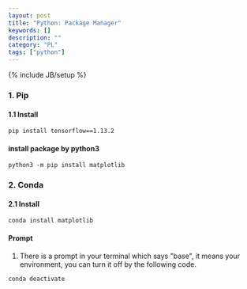 ```yaml
---
layout: post
title: "Python: Package Manager"
keywords: []
description: ""
category: "PL"
tags: ["python"]
---
```

{% include JB/setup %}


### 1. Pip

#### 1.1 Install

```
pip install tensorflow==1.13.2
```

#### install package by python3

```shell
python3 -m pip install matplotlib
```

### 2. Conda

#### 2.1 Install 

```shell
conda install matplotlib
```

#### Prompt
1. There is a prompt in your terminal which says "base", it means your
   environment, you can turn it off by the following code.

``` shell
conda deactivate
```
